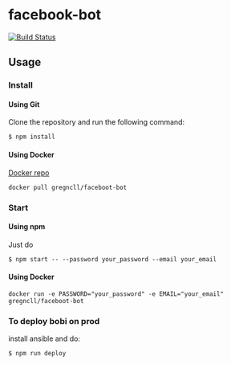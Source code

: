 # facebook-bot
[![Build Status](https://travis-ci.org/greg-nicolle/facebook-bot.svg?branch=master)](https://travis-ci.org/greg-nicolle/facebook-bot)
## Usage

### Install

#### Using Git

Clone the repository and run the following command:

```shell
$ npm install
```

#### Using Docker

[Docker repo](https://hub.docker.com/r/gregncll/faceboot-bot/)

```shell
docker pull gregncll/faceboot-bot
```

### Start

#### Using npm

Just do

```shell
$ npm start -- --password your_password --email your_email
```

#### Using Docker
```shell
docker run -e PASSWORD="your_password" -e EMAIL="your_email" gregncll/faceboot-bot
```

### To deploy bobi on prod

install ansible and do:

```shell
$ npm run deploy
```